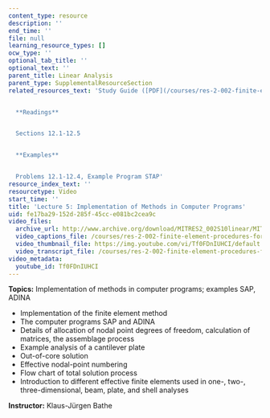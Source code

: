 ```yaml
---
content_type: resource
description: ''
end_time: ''
file: null
learning_resource_types: []
ocw_type: ''
optional_tab_title: ''
optional_text: ''
parent_title: Linear Analysis
parent_type: SupplementalResourceSection
related_resources_text: 'Study Guide ([PDF](/courses/res-2-002-finite-element-procedures-for-solids-and-structures-spring-2010/resources/mitres2_002s10_lec05))


  **Readings**


  Sections 12.1-12.5


  **Examples**


  Problems 12.1-12.4, Example Program STAP'
resource_index_text: ''
resourcetype: Video
start_time: ''
title: 'Lecture 5: Implementation of Methods in Computer Programs'
uid: fe17ba29-152d-285f-45cc-e081bc2cea9c
video_files:
  archive_url: http://www.archive.org/download/MITRES2_002S10linear/MITRES2_002S10linear_lec05_300k.mp4
  video_captions_file: /courses/res-2-002-finite-element-procedures-for-solids-and-structures-spring-2010/7475eba445125d40a41abf65032f1bc2_Tf0FDnIUHCI.vtt
  video_thumbnail_file: https://img.youtube.com/vi/Tf0FDnIUHCI/default.jpg
  video_transcript_file: /courses/res-2-002-finite-element-procedures-for-solids-and-structures-spring-2010/c0cba6946f88b103baa56ba5650c6b5f_Tf0FDnIUHCI.pdf
video_metadata:
  youtube_id: Tf0FDnIUHCI
---
```


**Topics:** Implementation of methods in computer programs; examples SAP, ADINA

*   Implementation of the finite element method
*   The computer programs SAP and ADINA
*   Details of allocation of nodal point degrees of freedom, calculation of matrices, the assemblage process
*   Example analysis of a cantilever plate
*   Out-of-core solution
*   Effective nodal-point numbering
*   Flow chart of total solution process
*   Introduction to different effective finite elements used in one-, two-, three-dimensional, beam, plate, and shell analyses

**Instructor:** Klaus-Jürgen Bathe



